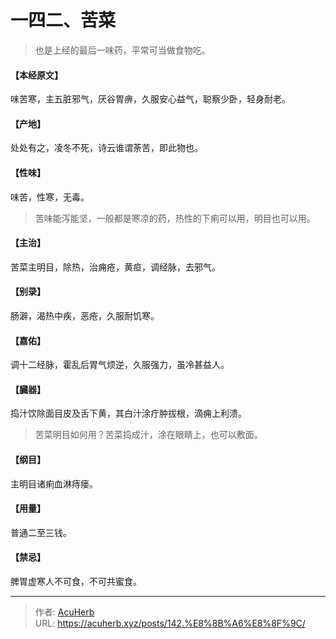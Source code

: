 # 一四二、苦菜


> 也是上经的最后一味药，平常可当做食物吃。

#### 【本经原文】
味苦寒，主五脏邪气，厌谷胃痹，久服安心益气，聪察少卧，轻身耐老。
#### 【产地】
处处有之，凌冬不死，诗云谁谓荼苦，即此物也。
#### 【性味】
味苦，性寒，无毒。

> 苦味能泻能坚，一般都是寒凉的药，热性的下痢可以用，明目也可以用。

#### 【主治】
苦菜主明目，除热，治痈疮，黄疸，调经脉，去邪气。
#### 【别录】
肠澼，渴热中疾，恶疮，久服耐饥寒。
#### 【嘉佑】
调十二经脉，霍乱后胃气烦逆，久服强力，虽冷甚益人。
#### 【臓器】
捣汁饮除面目皮及舌下黄，其白汁涂疔肿拔根，滴痈上利溃。

> 苦菜明目如何用？苦菜捣成汁，涂在眼睛上，也可以敷面。‍

#### 【纲目】
主明目诸痢血淋痔瘘。
#### 【用量】
普通二至三钱。
#### 【禁忌】
脾胃虚寒人不可食，不可共蜜食。

---

> 作者: [AcuHerb](https://acuherb.xyz)  
> URL: https://acuherb.xyz/posts/142.%E8%8B%A6%E8%8F%9C/  

